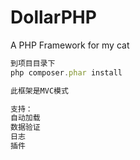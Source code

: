 # DollarPHP
A PHP Framework for my cat
```javascript
到项目目录下
php composer.phar install

此框架是MVC模式

支持：
自动加载
数据验证
日志
插件
```
